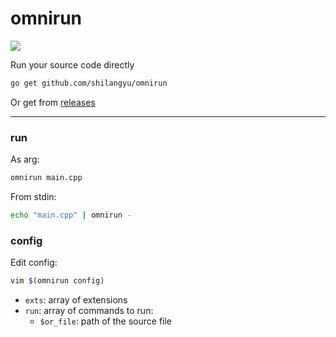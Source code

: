 # omnirun

![](https://github.com/shilangyu/omnirun/workflows/ci/badge.svg)

Run your source code directly

```sh
go get github.com/shilangyu/omnirun
```

Or get from [releases](https://github.com/shilangyu/omnirun/releases)

---

### run

As arg:

```sh
omnirun main.cpp
```

From stdin:

```sh
echo "main.cpp" | omnirun -
```

### config

Edit config:

```sh
vim $(omnirun config)
```

- `exts`: array of extensions
- `run`: array of commands to run:
  - `$or_file`: path of the source file
